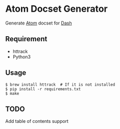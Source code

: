 Atom Docset Generator
=====================

Generate [Atom][1] docset for [Dash][2]


Requirement
-----------

* httrack
* Python3


Usage
-----

```
$ brew install httrack  # If it is not installed
$ pip install -r requirements.txt
$ make
```


TODO
----

Add table of contents support



[1]: https://atom.io
[2]: https://kapeli.com/dash